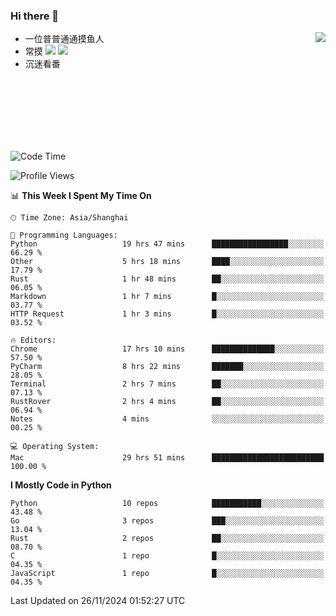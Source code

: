 ### Hi there 👋


<a href="https://github.com/yanlc39">
  <img align="right" src="https://github-readme-stats.vercel.app/api?username=yanlc39&show_icons=true&hide_border=true&icon_color=586069&title_color=a0a9af">
</a>

- 一位普普通通摸鱼人
- 常摸 ![](https://img.shields.io/badge/-Python-3e74a2?style=flat-square&logo=Python&logoColor=fff) ![](https://img.shields.io/badge/-C%2B%2B-brightgreen?style=flat-square)
- 沉迷看番



<br><br><br><br><br><br>


<!--START_SECTION:waka-->
![Code Time](http://img.shields.io/badge/Code%20Time-516%20hrs%2012%20mins-blue)

![Profile Views](http://img.shields.io/badge/Profile%20Views-0-blue)

📊 **This Week I Spent My Time On** 

```text
🕑︎ Time Zone: Asia/Shanghai

💬 Programming Languages: 
Python                   19 hrs 47 mins      █████████████████░░░░░░░░   66.29 % 
Other                    5 hrs 18 mins       ████░░░░░░░░░░░░░░░░░░░░░   17.79 % 
Rust                     1 hr 48 mins        ██░░░░░░░░░░░░░░░░░░░░░░░   06.05 % 
Markdown                 1 hr 7 mins         █░░░░░░░░░░░░░░░░░░░░░░░░   03.77 % 
HTTP Request             1 hr 3 mins         █░░░░░░░░░░░░░░░░░░░░░░░░   03.52 % 

🔥 Editors: 
Chrome                   17 hrs 10 mins      ██████████████░░░░░░░░░░░   57.50 % 
PyCharm                  8 hrs 22 mins       ███████░░░░░░░░░░░░░░░░░░   28.05 % 
Terminal                 2 hrs 7 mins        ██░░░░░░░░░░░░░░░░░░░░░░░   07.13 % 
RustRover                2 hrs 4 mins        ██░░░░░░░░░░░░░░░░░░░░░░░   06.94 % 
Notes                    4 mins              ░░░░░░░░░░░░░░░░░░░░░░░░░   00.25 % 

💻 Operating System: 
Mac                      29 hrs 51 mins      █████████████████████████   100.00 % 
```

**I Mostly Code in Python** 

```text
Python                   10 repos            ███████████░░░░░░░░░░░░░░   43.48 % 
Go                       3 repos             ███░░░░░░░░░░░░░░░░░░░░░░   13.04 % 
Rust                     2 repos             ██░░░░░░░░░░░░░░░░░░░░░░░   08.70 % 
C                        1 repo              █░░░░░░░░░░░░░░░░░░░░░░░░   04.35 % 
JavaScript               1 repo              █░░░░░░░░░░░░░░░░░░░░░░░░   04.35 % 
```




 Last Updated on 26/11/2024 01:52:27 UTC
<!--END_SECTION:waka-->
